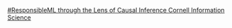 [#ResponsibleML through the Lens of Causal Inference   Cornell Information Science](https://qi.tc/qi/110980)